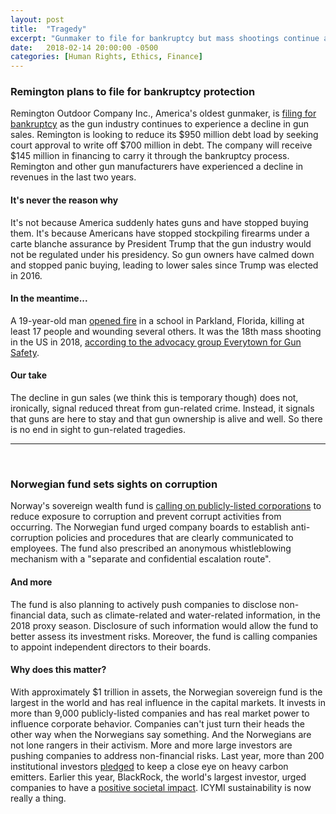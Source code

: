 ```yaml
---
layout: post
title:  "Tragedy"
excerpt: "Gunmaker to file for bankruptcy but mass shootings continue anyway. Norwegian fund urges firms to fight corruption."
date:   2018-02-14 20:00:00 -0500
categories: [Human Rights, Ethics, Finance]
---
```


### Remington plans to file for bankruptcy protection

Remington Outdoor Company Inc., America's oldest gunmaker, is <a href="https://www.reuters.com/article/us-remingtonoutdoor-bankruptcy/u-s-gunmaker-remington-reaches-deal-with-creditors-to-file-for-bankruptcy-idUSKBN1FW23Q" target="_blank">filing for bankruptcy</a> as the gun industry continues to experience a decline in gun sales. Remington is looking to reduce its $950 million debt load by seeking court approval to write off $700 million in debt. The company will receive $145 million in financing to carry it through the bankruptcy process. Remington and other gun manufacturers have experienced a decline in revenues in the last two years.

#### It's never the reason why

It's not because America suddenly hates guns and have stopped buying them. It's because Americans have stopped stockpiling firearms under a carte blanche assurance by President Trump that the gun industry would not be regulated under his presidency. So gun owners have calmed down and stopped panic buying, leading to lower sales since Trump was elected in 2016.

#### In the meantime...

A 19-year-old man <a href="https://www.nbcnews.com/news/us-news/police-respond-shooting-parkland-florida-high-school-n848101" target="_blank">opened fire</a> in a school in Parkland, Florida, killing at least 17 people and wounding several others. It was the 18th mass shooting in the US in 2018, <a href="https://everytownresearch.org/school-shootings/5852/" target="_blank">according to the advocacy group Everytown for Gun Safety</a>.  

#### Our take

The decline in gun sales (we think this is temporary though) does not, ironically, signal reduced threat from gun-related crime. Instead, it signals that guns are here to stay and that gun ownership is alive and well. So there is no end in sight to gun-related tragedies.

* * *
<br />

### Norwegian fund sets sights on corruption

Norway's sovereign wealth fund is <a href="https://www.reuters.com/article/norway-swf/norway-wealth-fund-to-firms-fight-corruption-idUSO9N1OT003" target="_blank">calling on publicly-listed corporations</a> to reduce exposure to corruption and prevent corrupt activities from occurring. The Norwegian fund urged company boards to establish anti-corruption policies and procedures that are clearly communicated to employees. The fund also prescribed an anonymous whistleblowing mechanism with a "separate and confidential escalation route".

#### And more

The fund is also planning to actively push companies to disclose non-financial data, such as climate-related and water-related information, in the 2018 proxy season. Disclosure of such information would allow the fund to better assess its investment risks. Moreover, the fund is calling companies to appoint independent directors to their boards.

#### Why does this matter?

With approximately $1 trillion in assets, the Norwegian sovereign fund is the largest in the world and has real influence in the capital markets. It invests in more than 9,000 publicly-listed companies and has real market power to influence corporate behavior. Companies can't just turn their heads the other way when the Norwegians say something. And the Norwegians are not lone rangers in their activism. More and more large investors are pushing companies to address non-financial risks. Last year, more than 200 institutional investors <a href="https://www.sustainabilitymatters.info/ethics/environment/human%20rights/2017/12/13/net-neutrality.html" target="_blank">pledged</a> to keep a close eye on heavy carbon emitters. Earlier this year, BlackRock, the world's largest investor, urged companies to have a <a href="https://www.sustainabilitymatters.info/finance/csr/environment/2018/01/16/Blackrock-China.html" target="_blank">positive societal impact</a>. ICYMI sustainability is now really a thing.
